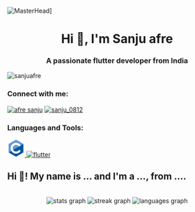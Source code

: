 ![MasterHead](https://ckl-website-static.s3.amazonaws.com/wp-content/uploads/2023/01/apps-made-with-flutter.jpg.webp)]
<h1 align="center">Hi 👋, I'm Sanju afre</h1>
<h3 align="center">A passionate flutter developer from India</h3>

<p align="left"> <img src="https://komarev.com/ghpvc/?username=sanjuafre&label=Profile%20views&color=0e75b6&style=flat" alt="sanjuafre" /> </p>

<h3 align="left">Connect with me:</h3>
<p align="left">
<a href="https://fb.com/afre sanju" target="blank"><img align="center" src="https://raw.githubusercontent.com/rahuldkjain/github-profile-readme-generator/master/src/images/icons/Social/facebook.svg" alt="afre sanju" height="30" width="40" /></a>
<a href="https://instagram.com/sanju_0812" target="blank"><img align="center" src="https://raw.githubusercontent.com/rahuldkjain/github-profile-readme-generator/master/src/images/icons/Social/instagram.svg" alt="sanju_0812" height="30" width="40" /></a>
</p>

<h3 align="left">Languages and Tools:</h3>
<p align="left"> <a href="https://www.cprogramming.com/" target="_blank" rel="noreferrer"> <img src="https://raw.githubusercontent.com/devicons/devicon/master/icons/c/c-original.svg" alt="c" width="40" height="40"/> </a> <a href="https://flutter.dev" target="_blank" rel="noreferrer"> <img src="https://www.vectorlogo.zone/logos/flutterio/flutterio-icon.svg" alt="flutter" width="40" height="40"/> </a> </p>

<h2 align="left">Hi 👋! My name is ... and I'm a ..., from ....</h2>


<br clear="both">




<div align="center">
  <img src="https://github-readme-stats.vercel.app/api?username=sanjuafre123&hide_title=false&hide_rank=false&show_icons=true&include_all_commits=true&count_private=true&disable_animations=false&theme=github_dark&locale=en&hide_border=false" height="150" alt="stats graph"  />
  <img src="https://streak-stats.demolab.com?user=sanjuafre123&locale=en&mode=daily&theme=github_dark&hide_border=false&border_radius=5" height="150" alt="streak graph"  />
  <img src="https://github-readme-stats.vercel.app/api/top-langs?username=sanjuafre123&locale=en&hide_title=false&layout=compact&card_width=320&langs_count=5&theme=github_dark&hide_border=false" height="150" alt="languages graph"  />
</div>

